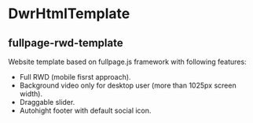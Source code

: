 # DwrHtmlTemplate

## fullpage-rwd-template
Website template based on fullpage.js framework with following features:
- Full RWD (mobile fisrst approach).
- Background video only for desktop user (more than 1025px screen width).
- Draggable slider.
- Autohight footer with default social icon.
